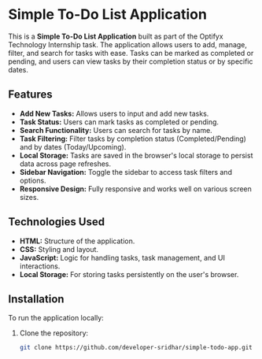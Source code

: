 # Simple To-Do List Application

This is a **Simple To-Do List Application** built as part of the Optifyx Technology Internship task. The application allows users to add, manage, filter, and search for tasks with ease. Tasks can be marked as completed or pending, and users can view tasks by their completion status or by specific dates.

## Features
- **Add New Tasks:** Allows users to input and add new tasks.
- **Task Status:** Users can mark tasks as completed or pending.
- **Search Functionality:** Users can search for tasks by name.
- **Task Filtering:** Filter tasks by completion status (Completed/Pending) and by dates (Today/Upcoming).
- **Local Storage:** Tasks are saved in the browser's local storage to persist data across page refreshes.
- **Sidebar Navigation:** Toggle the sidebar to access task filters and options.
- **Responsive Design:** Fully responsive and works well on various screen sizes.

## Technologies Used
- **HTML:** Structure of the application.
- **CSS:** Styling and layout.
- **JavaScript:** Logic for handling tasks, task management, and UI interactions.
- **Local Storage:** For storing tasks persistently on the user's browser.

## Installation

To run the application locally:

1. Clone the repository:
   ```bash
   git clone https://github.com/developer-sridhar/simple-todo-app.git
